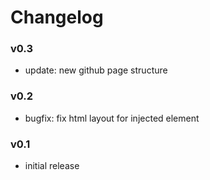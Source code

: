 # Changelog

### v0.3
- update: new github page structure

### v0.2
- bugfix: fix html layout for injected element

### v0.1
- initial release
